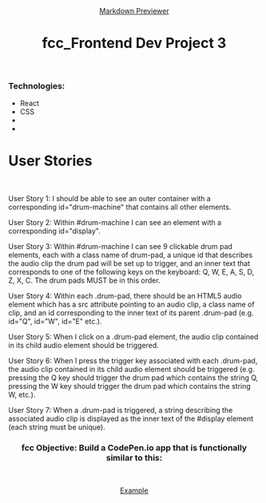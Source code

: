 <div align="center"><a href="https://drum-machine-koushik.netlify.app/" target="_blank">Markdown Previewer</a></div>
<h1 align="center">fcc_Frontend Dev Project 3</h1><br>
<h3 align="left">Technologies:</h3>
<ul>
<li>React</li>
<li>CSS</li>
<li></li>
<li></li>
</ul>
<h1 align="left">User Stories</h1> <br>

<p>User Story 1: I should be able to see an outer container with a corresponding id="drum-machine" that contains all other elements.</p>
<p>User Story 2: Within #drum-machine I can see an element with a corresponding id="display".</p>
<p>User Story 3: Within #drum-machine I can see 9 clickable drum pad elements, each with a class name of drum-pad, a unique id that describes the audio clip the drum pad will be set up to trigger, and an inner text that corresponds to one of the following keys on the keyboard: Q, W, E, A, S, D, Z, X, C. The drum pads MUST be in this order.</p>
<p>User Story 4: Within each .drum-pad, there should be an HTML5 audio element which has a src attribute pointing to an audio clip, a class name of clip, and an id corresponding to the inner text of its parent .drum-pad (e.g. id="Q", id="W", id="E" etc.).</p>
<p>User Story 5: When I click on a .drum-pad element, the audio clip contained in its child audio element should be triggered.</p>
<p>User Story 6: When I press the trigger key associated with each .drum-pad, the audio clip contained in its child audio element should be triggered (e.g. pressing the Q key should trigger the drum pad which contains the string Q, pressing the W key should trigger the drum pad which contains the string W, etc.).</p>
<p>User Story 7: When a .drum-pad is triggered, a string describing the associated audio clip is displayed as the inner text of the #display element (each string must be unique).</p>

<h3 align="center">fcc Objective: Build a CodePen.io app that is functionally similar to this: </h3><br>
<p align="center"><a href="https://codepen.io/freeCodeCamp/full/MJyNMd" target="_blank">Example</a></p>